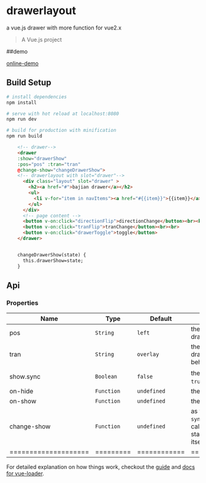 # drawerlayout
a vue.js drawer with more function for vue2.x
> A Vue.js project

##demo

[online-demo](https://cdn.rawgit.com/bajian/vue-drawer/master/dist/demo1.html)

## Build Setup

``` bash
# install dependencies
npm install

# serve with hot reload at localhost:8080
npm run dev

# build for production with minification
npm run build

```

```html
	<!-- drawer-->
    <drawer 
    :show="drawerShow" 
    :pos="pos" :tran="tran"
    @change-show="changeDrawerShow">
    <!-- drawerlayout with slot="drawer"-->
      <div class="layout" slot="drawer" >
        <h2><a href="#">bajian drawer</a></h2>
        <ul>
          <li v-for="item in navItems"><a href="#{{item}}">{{item}}</a></li>
        </ul>
      </div>
      <!-- page content -->
      <button v-on:click="directionFlip">directionChange</button><br><br>
      <button v-on:click="tranFlip">tranChange</button><br><br>
      <button v-on:click="drawerToggle">toggle</button>
    </drawer>


    changeDrawerShow(state) {
      this.drawerShow=state;
    }
```

## Api
### Properties
| Name                 | Type      | Default      | Description                                                        |
|----------------------|-----------|--------------|--------------------------------------------------------------------|
| pos            | `String`  | `left` | the position where the drawer is:`left`/`right` |
| tran            | `String`  | `overlay` | the transition that the drawer beharior:`overlay`/`push` |
| show.sync            | `Boolean`  | `false` | the drawer visibility，set `true` to show the drawer |
| on-hide   | `Function` | `undefined`       | the drawer hide listener  |
| on-show   | `Function` | `undefined`       | the drawer show listener  |
| change-show   | `Function` | `undefined`       | as vue2.0 deprecated the `sync`,this event must be called to change drawer state by the component itself |
| ==================== | ========= | ============ | =================== |


For detailed explanation on how things work, checkout the [guide](http://vuejs-templates.github.io/webpack/) and [docs for vue-loader](http://vuejs.github.io/vue-loader).
